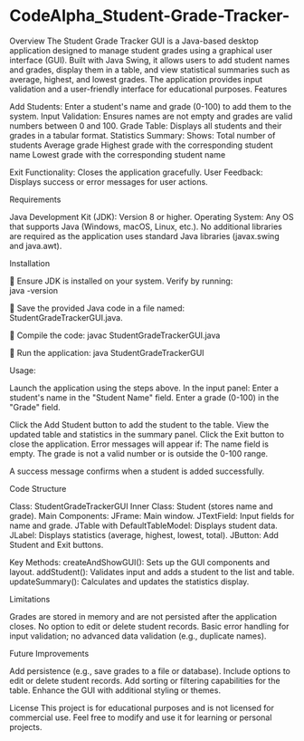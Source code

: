 # CodeAlpha_Student-Grade-Tracker-

Overview
The Student Grade Tracker GUI is a Java-based desktop application designed to manage student grades using a graphical user interface (GUI). Built with Java Swing, it allows users to add student names and grades, display them in a table, and view statistical summaries such as average, highest, and lowest grades. The application provides input validation and a user-friendly interface for educational purposes.
Features

Add Students: Enter a student's name and grade (0-100) to add them to the system.
Input Validation: Ensures names are not empty and grades are valid numbers between 0 and 100.
Grade Table: Displays all students and their grades in a tabular format.
Statistics Summary: Shows:
Total number of students
Average grade
Highest grade with the corresponding student name
Lowest grade with the corresponding student name


Exit Functionality: Closes the application gracefully.
User Feedback: Displays success or error messages for user actions.

Requirements

Java Development Kit (JDK): Version 8 or higher.
Operating System: Any OS that supports Java (Windows, macOS, Linux, etc.).
No additional libraries are required as the application uses standard Java libraries (javax.swing and java.awt).

Installation

🔗 Ensure JDK is installed on your system. Verify by running:  
    java -version

🔗 Save the provided Java code in a file named: 
    StudentGradeTrackerGUI.java.
    
🔗 Compile the code:
    javac StudentGradeTrackerGUI.java

🔗  Run the application:
    java StudentGradeTrackerGUI

  Usage: 

Launch the application using the steps above.
In the input panel:
Enter a student's name in the "Student Name" field.
Enter a grade (0-100) in the "Grade" field.


Click the Add Student button to add the student to the table.
View the updated table and statistics in the summary panel.
Click the Exit button to close the application.
Error messages will appear if:
The name field is empty.
The grade is not a valid number or is outside the 0-100 range.


A success message confirms when a student is added successfully.

Code Structure

Class: StudentGradeTrackerGUI
Inner Class: Student (stores name and grade).
Main Components:
JFrame: Main window.
JTextField: Input fields for name and grade.
JTable with DefaultTableModel: Displays student data.
JLabel: Displays statistics (average, highest, lowest, total).
JButton: Add Student and Exit buttons.


Key Methods:
createAndShowGUI(): Sets up the GUI components and layout.
addStudent(): Validates input and adds a student to the list and table.
updateSummary(): Calculates and updates the statistics display.





Limitations

Grades are stored in memory and are not persisted after the application closes.
No option to edit or delete student records.
Basic error handling for input validation; no advanced data validation (e.g., duplicate names).

Future Improvements

Add persistence (e.g., save grades to a file or database).
Include options to edit or delete student records.
Add sorting or filtering capabilities for the table.
Enhance the GUI with additional styling or themes.

License
This project is for educational purposes and is not licensed for commercial use. Feel free to modify and use it for learning or personal projects.
